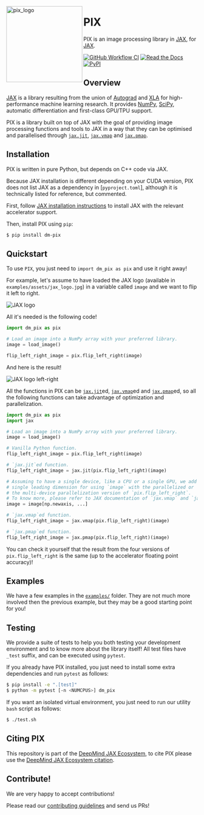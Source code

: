 <img align="left" width="200" height="200" src="https://raw.githubusercontent.com/google-deepmind/dm_pix/master/dm_pix/images/pix_logo.png" alt="pix_logo"></img>

# PIX

PIX is an image processing library in [JAX], for [JAX].

[![GitHub Workflow CI](https://img.shields.io/github/actions/workflow/status/deepmind/dm_pix/ci.yml?label=pytest&logo=python&logoColor=white&style=flat-square)](https://github.com/deepmind/dm_pix/actions/workflows/ci.yml)
[![Read the Docs](https://img.shields.io/readthedocs/dm_pix?label=ReadTheDocs&logo=readthedocs&logoColor=white&style=flat-square)](https://dm-pix.readthedocs.io/en/latest/?badge=latest)
[![PyPI](https://img.shields.io/pypi/v/dm_pix?logo=pypi&logoColor=white&style=flat-square)](https://pypi.org/project/dm-pix/)

## Overview

[JAX] is a library resulting from the union of [Autograd] and [XLA] for
high-performance machine learning research. It provides [NumPy], [SciPy],
automatic differentiation and first-class GPU/TPU support.

PIX is a library built on top of JAX with the goal of providing image processing
functions and tools to JAX in a way that they can be optimised and parallelised
through [`jax.jit`][jit], [`jax.vmap`][vmap] and [`jax.pmap`][pmap].

## Installation

PIX is written in pure Python, but depends on C++ code via JAX.

Because JAX installation is different depending on your CUDA version, PIX does
not list JAX as a dependency in [`pyproject.toml`], although it is technically
listed for reference, but commented.

First, follow [JAX installation instructions] to install JAX with the relevant
accelerator support.

Then, install PIX using `pip`:

```bash
$ pip install dm-pix
```

## Quickstart

To use `PIX`, you just need to `import dm_pix as pix` and use it right away!

For example, let's assume to have loaded the JAX logo (available in
`examples/assets/jax_logo.jpg`) in a variable called `image` and we want to flip
it left to right.

![JAX logo]

All it's needed is the following code!

```python
import dm_pix as pix

# Load an image into a NumPy array with your preferred library.
image = load_image()

flip_left_right_image = pix.flip_left_right(image)
```

And here is the result!

![JAX logo left-right]

All the functions in PIX can be [`jax.jit`][jit]ed, [`jax.vmap`][vmap]ed and
[`jax.pmap`][pmap]ed, so all the following functions can take advantage of
optimization and parallelization.

```python
import dm_pix as pix
import jax

# Load an image into a NumPy array with your preferred library.
image = load_image()

# Vanilla Python function.
flip_left_right_image = pix.flip_left_right(image)

# `jax.jit`ed function.
flip_left_right_image = jax.jit(pix.flip_left_right)(image)

# Assuming to have a single device, like a CPU or a single GPU, we add a
# single leading dimension for using `image` with the parallelized or
# the multi-device parallelization version of `pix.flip_left_right`.
# To know more, please refer to JAX documentation of `jax.vmap` and `jax.pmap`.
image = image[np.newaxis, ...]

# `jax.vmap`ed function.
flip_left_right_image = jax.vmap(pix.flip_left_right)(image)

# `jax.pmap`ed function.
flip_left_right_image = jax.pmap(pix.flip_left_right)(image)
```

You can check it yourself that the result from the four versions of
`pix.flip_left_right` is the same (up to the accelerator floating point
accuracy)!

## Examples

We have a few examples in the [`examples/`] folder. They are not much
more involved then the previous example, but they may be a good starting point
for you!

## Testing

We provide a suite of tests to help you both testing your development
environment and to know more about the library itself! All test files have
`_test` suffix, and can be executed using `pytest`.

If you already have PIX installed, you just need to install some extra
dependencies and run `pytest` as follows:

```bash
$ pip install -e ".[test]"
$ python -m pytest [-n <NUMCPUS>] dm_pix
```

If you want an isolated virtual environment, you just need to run our utility
`bash` script as follows:

```bash
$ ./test.sh
```

## Citing PIX

This repository is part of the [DeepMind JAX Ecosystem], to cite PIX please use
the [DeepMind JAX Ecosystem citation].

## Contribute!

We are very happy to accept contributions!

Please read our [contributing guidelines](./CONTRIBUTING.md) and send us PRs!

[Autograd]: https://github.com/hips/autograd "Autograd on GitHub"
[DeepMind JAX Ecosystem]: https://deepmind.com/blog/article/using-jax-to-accelerate-our-research "DeepMind JAX Ecosystem"
[DeepMind JAX Ecosystem citation]: https://github.com/deepmind/jax/blob/main/deepmind2020jax.txt "Citation"
[JAX]: https://github.com/google/jax "JAX on GitHub"
[JAX installation instructions]: https://github.com/google/jax#installation "JAX installation"
[jit]: https://jax.readthedocs.io/en/latest/jax.html#jax.jit "jax.jit documentation"
[NumPy]: https://numpy.org/ "NumPy"
[pmap]: https://jax.readthedocs.io/en/latest/jax.html#jax.pmap "jax.pmap documentation"
[SciPy]: https://www.scipy.org/ "SciPy"
[XLA]: https://www.tensorflow.org/xla "XLA"
[vmap]: https://jax.readthedocs.io/en/latest/jax.html#jax.vmap "jax.vmap documentation"

[`examples/`]: ./examples/
[JAX logo]: ./examples/assets/jax_logo.jpg
[JAX logo left-right]: ./examples/assets/flip_left_right_jax_logo.jpg
[`requirements.txt`]: ./requirements.txt
